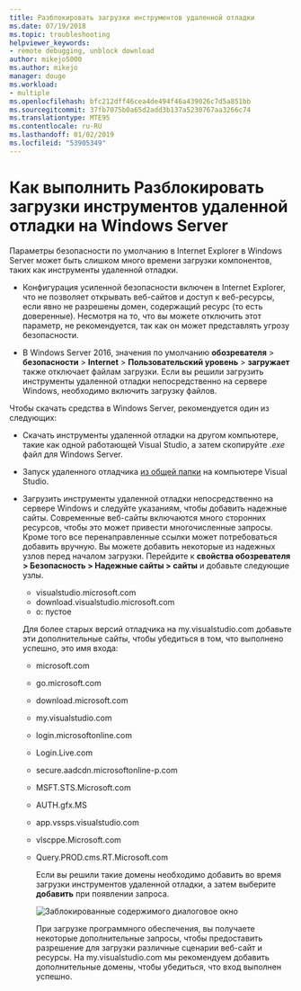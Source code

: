 ```yaml
---
title: Разблокировать загрузки инструментов удаленной отладки
ms.date: 07/19/2018
ms.topic: troubleshooting
helpviewer_keywords:
- remote debugging, unblock download
author: mikejo5000
ms.author: mikejo
manager: douge
ms.workload:
- multiple
ms.openlocfilehash: bfc212dff46cea4de494f46a439026c7d5a851bb
ms.sourcegitcommit: 37fb7075b0a65d2add3b137a5230767aa3266c74
ms.translationtype: MTE95
ms.contentlocale: ru-RU
ms.lasthandoff: 01/02/2019
ms.locfileid: "53905349"
---
```

# <a name="how-to-unblock-the-download-of-the-remote-tools-on-windows-server"></a>Как выполнить Разблокировать загрузки инструментов удаленной отладки на Windows Server

Параметры безопасности по умолчанию в Internet Explorer в Windows Server может быть слишком много времени загрузки компонентов, таких как инструменты удаленной отладки.

* Конфигурация усиленной безопасности включен в Internet Explorer, что не позволяет открывать веб-сайтов и доступ к веб-ресурсы, если явно не разрешены домен, содержащий ресурс (то есть доверенные). Несмотря на то, что вы можете отключить этот параметр, не рекомендуется, так как он может представлять угрозу безопасности.

* В Windows Server 2016, значения по умолчанию **обозревателя** > **безопасности** > **Internet**  >   **Пользовательский уровень** > **загружает** также отключает файлам загрузки. Если вы решили загрузить инструменты удаленной отладки непосредственно на сервере Windows, необходимо включить загрузку файлов.

Чтобы скачать средства в Windows Server, рекомендуется один из следующих:

* Скачать инструменты удаленной отладки на другом компьютере, такие как одной работающей Visual Studio, а затем скопируйте *.exe* файл для Windows Server.

* Запуск удаленного отладчика [из общей папки](../debugger/remote-debugging.md#fileshare_msvsmon) на компьютере Visual Studio.

* Загрузить инструменты удаленной отладки непосредственно на сервере Windows и следуйте указаниям, чтобы добавить надежные сайты. Современные веб-сайты включаются много сторонних ресурсов, чтобы это может привести многочисленные запросы. Кроме того все перенаправленные ссылки может потребоваться добавить вручную. Вы можете добавить некоторые из надежных узлов перед началом загрузки. Перейдите к **свойства обозревателя > Безопасность > Надежные сайты > сайты** и добавьте следующие узлы.

  * visualstudio.microsoft.com
  * download.visualstudio.microsoft.com
  * о: пустое

  Для более старых версий отладчика на my.visualstudio.com добавьте эти дополнительные сайты, чтобы убедиться в том, что выполнено успешно, это имя входа:

  * microsoft.com
  * go.microsoft.com
  * download.microsoft.com
  * my.visualstudio.com
  * login.microsoftonline.com
  * Login.Live.com
  * secure.aadcdn.microsoftonline-p.com
  * MSFT.STS.Microsoft.com
  * AUTH.gfx.MS
  * app.vssps.visualstudio.com
  * vlscppe.Microsoft.com
  * Query.PROD.cms.RT.Microsoft.com

    Если вы решили такие домены необходимо добавить во время загрузки инструментов удаленной отладки, а затем выберите **добавить** при появлении запроса.

    ![Заблокированные содержимого диалоговое окно](../debugger/media/remotedbg-blocked-content.png)

    При загрузке программного обеспечения, вы получаете некоторые дополнительные запросы, чтобы предоставить разрешение для загрузки различные сценарии веб-сайт и ресурсы. На my.visualstudio.com мы рекомендуем добавить дополнительные домены, чтобы убедиться, что вход выполнен успешно.